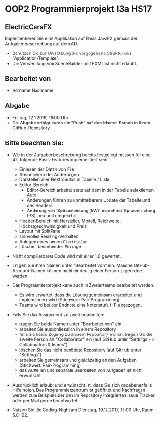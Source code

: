 # OOP2 Programmierprojekt I3a HS17

## ElectricCarsFX

Implementieren Sie eine Applikation auf Basis JavaFX gemäss der Aufgabenbeschreibung auf dem AD. 
 - Benutzen Sie zur Umsetzung die vorgegebene Struktur des "Application-Template".
 - Die Verwendung von SceneBuilder und FXML ist nicht erlaubt.

## Bearbeitet von
 - Vorname Nachname

## Abgabe
- Freitag, 12.1.2018, 18:00 Uhr
- Die Abgabe erfolgt durch ein "Push" auf den Master-Branch in Ihrem GitHub-Repository.

## Bitte beachten Sie:
 - Wie in der Aufgabenbeschreibung bereits festgelegt müssen für eine 4.0 folgende Basis-Features implementiert sein
   - Einlesen der Daten von File
   - Abspeichern der Änderungen
   - Darstellen aller Elektroautos in Tabelle / Liste 
   - Editor-Bereich
     - Editor-Bereich arbeitet stets auf dem in der Tabelle selektierten Auto
     - Änderungen führen zu unmittelbarem Update der Tabelle und des Headers
     - Änderung von ‘Spitzenleistung (kW)’ berechnet ‘Spitzenleistung (PS)’ neu und umgekehrt
   - Header-Bereich mit Hersteller, Modell, Reichweite, Höchstgeschwindigkeit und Preis
   - Layout mit SplitPane
   - sinnvolles Resizing-Verhalten
   - Anlegen eines neuen `ElectricCar`
   - Löschen bestehender Einträge  
   
 - Nicht compilierbarer Code wird mit einer 1.0 gewertet.

 - Tragen Sie ihren Namen unter "Bearbeitet von" ein. Manche GitHub-Account-Namen können nicht
 eindeutig einer Person zugeordnet werden.
 
 - Das Programmierprojekt kann auch in Zweierteams bearbeitet werden. 
   - Es wird erwartet, dass die Lösung gemeinsam erarbeitet und implementiert wird (Stichwort: Pair-Programming).
   - Teams wird bei der Endnote eine Notenstufe (-1) abgezogen.
 
- Falls Sie das Assignment zu zweit bearbeiten:
   - tragen Sie beide Namen unter "Bearbeitet von" ein
   - arbeiten Sie ausschliesslich in einem Repository
   - falls sie beide Zugang zu diesem Repository wollen: tragen Sie die zweite Person als "Collaborator" ein (auf GitHub unter "Settings - > Collaborators & teams")
   - löschen Sie das nicht benötigte Repository (auf GitHub unter "Settings")
   - arbeiten Sie gemeinsam und gleichzeitig an den Aufgaben (Stichwort: Pair-Programming)
   - das Aufteilen und separate Bearbeiten von Aufgaben ist nicht erwünscht
 
 - Ausdrücklich erlaubt und erwünscht ist, dass Sie sich gegebenenfalls Hilfe holen.
 Das Programmierzentrum ist geöffnet und Nachfragen werden zum Beispiel über den im Repository integrierten 
 Issue Tracker oder per Mail gerne beantwortet. 
 
 - Nutzen Sie die Coding-Night am Dienstag, 19.12.2017, 18:00 Uhr, Raum 5.0H02. 

